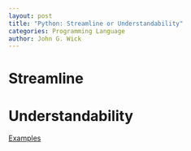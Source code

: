 ```yaml
---
layout: post
title: "Python: Streamline or Understandability"
categories: Programming Language
author: John G. Wick
---
```


# Streamline

# Understandability

[Examples]()
